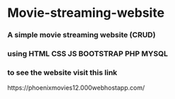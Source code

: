 # Movie-streaming-website
<h3>A simple movie streaming website (CRUD) </h3>
<h3>using HTML CSS JS BOOTSTRAP PHP MYSQL</h3>
<h3>to see the website visit this link</h3>
<p>https://phoenixmovies12.000webhostapp.com/</p>
